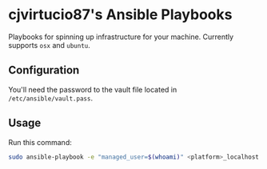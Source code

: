 # cjvirtucio87's Ansible Playbooks

Playbooks for spinning up infrastructure for your machine. Currently supports `osx` and `ubuntu`.

## Configuration

You'll need the password to the vault file located in `/etc/ansible/vault.pass`.

## Usage

Run this command:

```bash
sudo ansible-playbook -e "managed_user=$(whoami)" <platform>_localhost.yml
```
